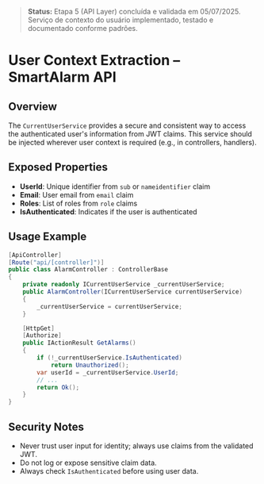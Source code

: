 > **Status:** Etapa 5 (API Layer) concluída e validada em 05/07/2025. Serviço de contexto do usuário implementado, testado e documentado conforme padrões.

# User Context Extraction – SmartAlarm API

## Overview

The `CurrentUserService` provides a secure and consistent way to access the authenticated user's information from JWT claims. This service should be injected wherever user context is required (e.g., in controllers, handlers).

## Exposed Properties

- **UserId**: Unique identifier from `sub` or `nameidentifier` claim
- **Email**: User email from `email` claim
- **Roles**: List of roles from `role` claims
- **IsAuthenticated**: Indicates if the user is authenticated

## Usage Example

```csharp
[ApiController]
[Route("api/[controller]")]
public class AlarmController : ControllerBase
{
    private readonly ICurrentUserService _currentUserService;
    public AlarmController(ICurrentUserService currentUserService)
    {
        _currentUserService = currentUserService;
    }

    [HttpGet]
    [Authorize]
    public IActionResult GetAlarms()
    {
        if (!_currentUserService.IsAuthenticated)
            return Unauthorized();
        var userId = _currentUserService.UserId;
        // ...
        return Ok();
    }
}
```

## Security Notes

- Never trust user input for identity; always use claims from the validated JWT.
- Do not log or expose sensitive claim data.
- Always check `IsAuthenticated` before using user data.
